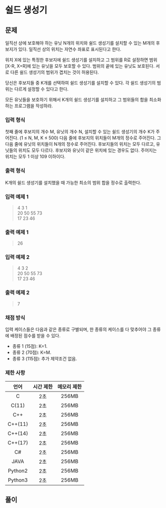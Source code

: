 # 쉴드 생성기
## 문제
일직선 상에 보호해야 하는 유닛 N개의 위치와 쉴드 생성기를 설치할 수 있는 M개의 후보지가 있다. 일직선 상의 위치는 자연수 좌표로 표시된다고 한다.  

위치 X에 있는 특정한 후보지에 쉴드 생성기를 설치하고 그 범위를 R로 설정하면 범위 [X-R, X+R]에 있는 유닛을 모두 보호할 수 있다. 범위의 끝에 있는 유닛도 보호된다. 서로 다른 쉴드 생성기의 범위가 겹치는 것이 허용된다.  

당신은 후보지들 중 K개를 선택하여 쉴드 생성기를 설치할 수 있다. 각 쉴드 생성기의 범위는 다르게 설정할 수 있다고 한다.  

모든 유닛들을 보호하기 위해서 K개의 쉴드 생성기를 설치하고 그 범위들의 합을 최소화하는 프로그램을 작성하라.  

### 입력 형식
첫째 줄에 후보지의 개수 M, 유닛의 개수 N, 설치할 수 있는 쉴드 생성기의 개수 K가 주어진다. (1 ≤ N, M, K ≤ 500) 다음 줄에 후보지의 위치들이 M개의 정수로 주어진다. 그 다음 줄에 유닛의 위치들이 N개의 정수로 주어진다. 후보지들의 위치는 모두 다르고, 유닛들의 위치도 모두 다르다. 후보지와 유닛이 같은 위치에 있는 경우도 없다. 주어지는 위치는 모두 1 이상 109 이하이다.

### 출력 형식
K개의 쉴드 생성기를 설치했을 때 가능한 최소의 범위 합을 정수로 출력한다.

### 입력 예제 1
> 4 3 1  
> 20 50 55 73  
> 17 23 46  

### 출력 예제 1
> 26

### 입력 예제 2
> 4 3 2  
> 20 50 55 73  
> 17 23 46  

### 출력 예제 2
> 7

### 채점 방식
입력 케이스들은 다음과 같은 종류로 구별되며, 한 종류의 케이스를 다 맞추어야 그 종류에 배정된 점수를 받을 수 있다.  

* 종류 1 (15점): K=1.
* 종류 2 (70점): K=M.
* 종류 3 (115점): 추가 제약조건 없음.

### 제한 사항
|     언어     |  시간 제한   | 메모리 제한  |
|:------------:|:------------:|:------------:|
|       C      |      2초     |    256MB     |
|     C(11)    |      2초     |    256MB     |
|      C++     |      2초     |    256MB     |
|    C++(11)   |      2초     |    256MB     |
|    C++(14)   |      2초     |    256MB     |
|    C++(17)   |      2초     |    256MB     |
|      C#      |      2초     |    256MB     |
|     JAVA     |      2초     |    256MB     |
|    Python2   |      2초     |    256MB     |
|    Python3   |      2초     |    256MB     |
## 풀이
